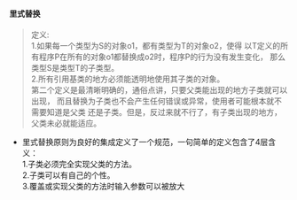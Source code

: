 #### 里式替换
> 定义:  
> 1.如果每一个类型为S的对象o1，都有类型为T的对象o2，使得
>以T定义的所有程序P在所有的对象o1都替换成o2时，程序P的行为没有发生变化，
>那么类型S是类型T的子类型。  
>2.所有引用基类的地方必须能透明地使用其子类的对象。  
>第二个定义是最清晰明确的，通俗点讲，只要父类能出现的地方子类就可以出现，
>而且替换为子类也不会产生任何错误或异常，使用者可能根本就不需要知道是父类
>还是子类。但是，反过来就不行了，有子类出现的地方，父类未必就能适应。
* 里式替换原则为良好的集成定义了一个规范，一句简单的定义包含了4层含义：  
1.子类必须完全实现父类的方法。  
2.子类可以有自己的个性。  
3.覆盖或实现父类的方法时输入参数可以被放大